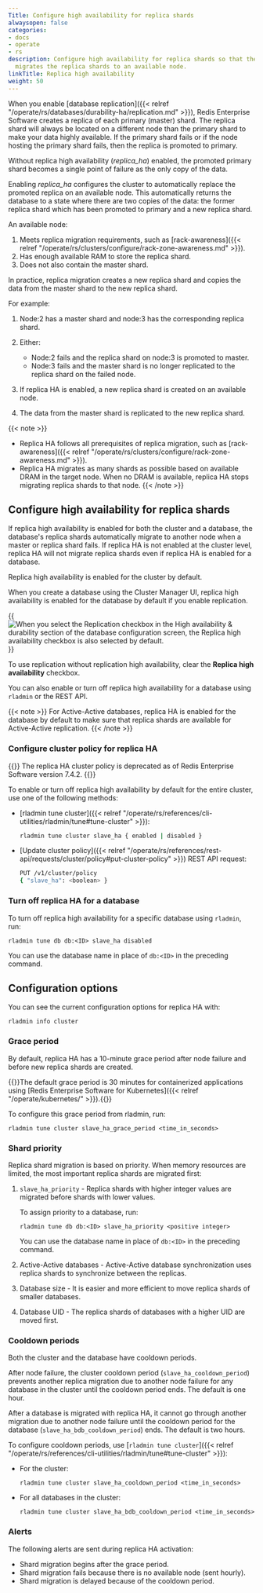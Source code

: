 ```yaml
---
Title: Configure high availability for replica shards
alwaysopen: false
categories:
- docs
- operate
- rs
description: Configure high availability for replica shards so that the cluster automatically
  migrates the replica shards to an available node.
linkTitle: Replica high availability
weight: 50
---
```


When you enable [database replication]({{< relref "/operate/rs/databases/durability-ha/replication.md" >}}),
Redis Enterprise Software creates a replica of each primary (master) shard.  The replica shard will always be 
located on a different node than the primary shard to make your data highly available.  If the primary shard 
fails or if the node hosting the primary shard fails, then the replica is promoted to primary.

Without replica high availability (_replica\_ha_) enabled, the promoted primary shard becomes a single point of failure 
as the only copy of the data.

Enabling _replica\_ha_ configures the cluster to automatically replace the promoted replica on an available node. 
This automatically returns the database to a state where there are two copies of the data: 
the former replica shard which has been promoted to primary and a new replica shard.

An available node:

1. Meets replica migration requirements, such as [rack-awareness]({{< relref "/operate/rs/clusters/configure/rack-zone-awareness.md" >}}).
1. Has enough available RAM to store the replica shard.
1. Does not also contain the master shard.

In practice, replica migration creates a new replica shard and copies the data from the master shard to the new replica shard.

For example:

1. Node:2 has a master shard and node:3 has the corresponding replica shard.
1. Either:

    - Node:2 fails and the replica shard on node:3 is promoted to master.
    - Node:3 fails and the master shard is no longer replicated to the replica shard on the failed node.

1. If replica HA is enabled, a new replica shard is created on an available node.
1. The data from the master shard is replicated to the new replica shard.

{{< note >}}
- Replica HA follows all prerequisites of replica migration, such as [rack-awareness]({{< relref "/operate/rs/clusters/configure/rack-zone-awareness.md" >}}).
- Replica HA migrates as many shards as possible based on available DRAM in the target node. When no DRAM is available, replica HA stops migrating replica shards to that node.
{{< /note >}}

## Configure high availability for replica shards

If replica high availability is enabled for both the cluster and a database,
the database's replica shards automatically migrate to another node when a master or replica shard fails.
If replica HA is not enabled at the cluster level,
replica HA will not migrate replica shards even if replica HA is enabled for a database.

Replica high availability is enabled for the cluster by default.

When you create a database using the Cluster Manager UI, replica high availability is enabled for the database by default if you enable replication.

{{<image filename="images/rs/screenshots/databases/config-replica-ha-enabled.png" alt="When you select the Replication checkbox in the High availability & durability section of the database configuration screen, the Replica high availability checkbox is also selected by default.">}}

To use replication without replication high availability, clear the **Replica high availability** checkbox.

You can also enable or turn off replica high availability for a database using `rladmin` or the REST API.

{{< note >}}
For Active-Active databases, replica HA is enabled for the database by default to make sure that replica shards are available for Active-Active replication.
{{< /note >}}

### Configure cluster policy for replica HA

{{<note>}}
The replica HA cluster policy is deprecated as of Redis Enterprise Software version 7.4.2.
{{</note>}}

To enable or turn off replica high availability by default for the entire cluster, use one of the following methods:

- [rladmin tune cluster]({{< relref "/operate/rs/references/cli-utilities/rladmin/tune#tune-cluster" >}}): 
    
    ```sh
    rladmin tune cluster slave_ha { enabled | disabled }
    ```

- [Update cluster policy]({{< relref "/operate/rs/references/rest-api/requests/cluster/policy#put-cluster-policy" >}}) REST API request:

    ```sh
    PUT /v1/cluster/policy 
    { "slave_ha": <boolean> }
    ```

### Turn off replica HA for a database

To turn off replica high availability for a specific database using `rladmin`, run:

``` text
rladmin tune db db:<ID> slave_ha disabled
```

You can use the database name in place of `db:<ID>` in the preceding command.


## Configuration options

You can see the current configuration options for replica HA with:

``` text
rladmin info cluster
```

### Grace period

By default, replica HA has a 10-minute grace period after node failure and before new replica shards are created.

{{<note>}}The default grace period is 30 minutes for containerized applications using [Redis Enterprise Software for Kubernetes]({{< relref "/operate/kubernetes/" >}}).{{</note>}}

To configure this grace period from rladmin, run:

``` text
rladmin tune cluster slave_ha_grace_period <time_in_seconds>
```


### Shard priority

Replica shard migration is based on priority.  When memory resources are limited, the most important replica shards are migrated first:

1. `slave_ha_priority` - Replica shards with higher 
    integer values are migrated before shards with lower values.

    To assign priority to a database, run:

    ``` text
    rladmin tune db db:<ID> slave_ha_priority <positive integer>
    ```
    
    You can use the database name in place of `db:<ID>` in the preceding command.

1. Active-Active databases - Active-Active database synchronization uses replica shards to synchronize between the replicas.
1. Database size - It is easier and more efficient to move replica shards of smaller databases.
1. Database UID - The replica shards of databases with a higher UID are moved first.

### Cooldown periods

Both the cluster and the database have cooldown periods.

After node failure, the cluster cooldown period (`slave_ha_cooldown_period`) prevents another replica migration due to another node failure for any
database in the cluster until the cooldown period ends. The default is one hour.

After a database is migrated with replica HA,
it cannot go through another migration due to another node failure until the cooldown period for the database (`slave_ha_bdb_cooldown_period`) ends. The default is two hours.

To configure cooldown periods, use [`rladmin tune cluster`]({{< relref "/operate/rs/references/cli-utilities/rladmin/tune#tune-cluster" >}}):

- For the cluster:

    ``` text
    rladmin tune cluster slave_ha_cooldown_period <time_in_seconds>
    ```

- For all databases in the cluster:

    ``` text
    rladmin tune cluster slave_ha_bdb_cooldown_period <time_in_seconds>
    ```

### Alerts

The following alerts are sent during replica HA activation:

- Shard migration begins after the grace period.
- Shard migration fails because there is no available node (sent hourly).
- Shard migration is delayed because of the cooldown period.
